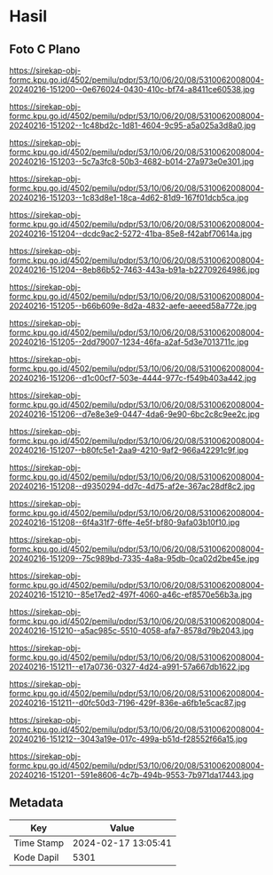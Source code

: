 # Hasil

## Foto C Plano

https://sirekap-obj-formc.kpu.go.id/4502/pemilu/pdpr/53/10/06/20/08/5310062008004-20240216-151200--0e676024-0430-410c-bf74-a8411ce60538.jpg

https://sirekap-obj-formc.kpu.go.id/4502/pemilu/pdpr/53/10/06/20/08/5310062008004-20240216-151202--1c48bd2c-1d81-4604-9c95-a5a025a3d8a0.jpg

https://sirekap-obj-formc.kpu.go.id/4502/pemilu/pdpr/53/10/06/20/08/5310062008004-20240216-151203--5c7a3fc8-50b3-4682-b014-27a973e0e301.jpg

https://sirekap-obj-formc.kpu.go.id/4502/pemilu/pdpr/53/10/06/20/08/5310062008004-20240216-151203--1c83d8e1-18ca-4d62-81d9-167f01dcb5ca.jpg

https://sirekap-obj-formc.kpu.go.id/4502/pemilu/pdpr/53/10/06/20/08/5310062008004-20240216-151204--dcdc9ac2-5272-41ba-85e8-f42abf70614a.jpg

https://sirekap-obj-formc.kpu.go.id/4502/pemilu/pdpr/53/10/06/20/08/5310062008004-20240216-151204--8eb86b52-7463-443a-b91a-b22709264986.jpg

https://sirekap-obj-formc.kpu.go.id/4502/pemilu/pdpr/53/10/06/20/08/5310062008004-20240216-151205--b66b609e-8d2a-4832-aefe-aeeed58a772e.jpg

https://sirekap-obj-formc.kpu.go.id/4502/pemilu/pdpr/53/10/06/20/08/5310062008004-20240216-151205--2dd79007-1234-46fa-a2af-5d3e7013711c.jpg

https://sirekap-obj-formc.kpu.go.id/4502/pemilu/pdpr/53/10/06/20/08/5310062008004-20240216-151206--d1c00cf7-503e-4444-977c-f549b403a442.jpg

https://sirekap-obj-formc.kpu.go.id/4502/pemilu/pdpr/53/10/06/20/08/5310062008004-20240216-151206--d7e8e3e9-0447-4da6-9e90-6bc2c8c9ee2c.jpg

https://sirekap-obj-formc.kpu.go.id/4502/pemilu/pdpr/53/10/06/20/08/5310062008004-20240216-151207--b80fc5e1-2aa9-4210-9af2-966a42291c9f.jpg

https://sirekap-obj-formc.kpu.go.id/4502/pemilu/pdpr/53/10/06/20/08/5310062008004-20240216-151208--d9350294-dd7c-4d75-af2e-367ac28df8c2.jpg

https://sirekap-obj-formc.kpu.go.id/4502/pemilu/pdpr/53/10/06/20/08/5310062008004-20240216-151208--6f4a31f7-6ffe-4e5f-bf80-9afa03b10f10.jpg

https://sirekap-obj-formc.kpu.go.id/4502/pemilu/pdpr/53/10/06/20/08/5310062008004-20240216-151209--75c989bd-7335-4a8a-95db-0ca02d2be45e.jpg

https://sirekap-obj-formc.kpu.go.id/4502/pemilu/pdpr/53/10/06/20/08/5310062008004-20240216-151210--85e17ed2-497f-4060-a46c-ef8570e56b3a.jpg

https://sirekap-obj-formc.kpu.go.id/4502/pemilu/pdpr/53/10/06/20/08/5310062008004-20240216-151210--a5ac985c-5510-4058-afa7-8578d79b2043.jpg

https://sirekap-obj-formc.kpu.go.id/4502/pemilu/pdpr/53/10/06/20/08/5310062008004-20240216-151211--e17a0736-0327-4d24-a991-57a667db1622.jpg

https://sirekap-obj-formc.kpu.go.id/4502/pemilu/pdpr/53/10/06/20/08/5310062008004-20240216-151211--d0fc50d3-7196-429f-836e-a6fb1e5cac87.jpg

https://sirekap-obj-formc.kpu.go.id/4502/pemilu/pdpr/53/10/06/20/08/5310062008004-20240216-151212--3043a19e-017c-499a-b51d-f28552f66a15.jpg

https://sirekap-obj-formc.kpu.go.id/4502/pemilu/pdpr/53/10/06/20/08/5310062008004-20240216-151201--591e8606-4c7b-494b-9553-7b971da17443.jpg


## Metadata

| Key        | Value               |
| ---------- | ------------------- |
| Time Stamp | 2024-02-17 13:05:41 |
| Kode Dapil | 5301                |



